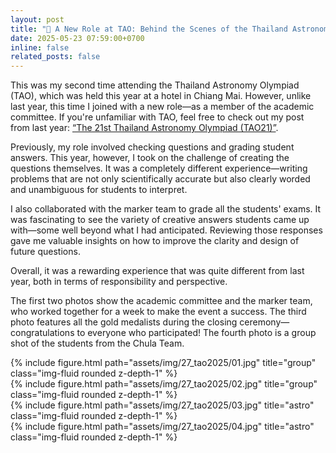 ```yaml
---
layout: post
title: "🌌 A New Role at TAO: Behind the Scenes of the Thailand Astronomy Olympiad"
date: 2025-05-23 07:59:00+0700
inline: false
related_posts: false
---
```

This was my second time attending the Thailand Astronomy Olympiad (TAO), which was held this year at a hotel in Chiang Mai. However, unlike last year, this time I joined with a new role—as a member of the academic committee. If you're unfamiliar with TAO, feel free to check out my post from last year: [“The 21st Thailand Astronomy Olympiad (TAO21)”](https://leogulus.github.io/research_group/news/announcement_11_TAO/).

Previously, my role involved checking questions and grading student answers. This year, however, I took on the challenge of creating the questions themselves. It was a completely different experience—writing problems that are not only scientifically accurate but also clearly worded and unambiguous for students to interpret.

I also collaborated with the marker team to grade all the students' exams. It was fascinating to see the variety of creative answers students came up with—some well beyond what I had anticipated. Reviewing those responses gave me valuable insights on how to improve the clarity and design of future questions.

Overall, it was a rewarding experience that was quite different from last year, both in terms of responsibility and perspective.

The first two photos show the academic committee and the marker team, who worked together for a week to make the event a success. The third photo features all the gold medalists during the closing ceremony—congratulations to everyone who participated! The fourth photo is a group shot of the students from the Chula Team.

<div class="row">
    <div class="col-sm mt-3 mt-md-0">
        {% include figure.html path="assets/img/27_tao2025/01.jpg" title="group" class="img-fluid rounded z-depth-1" %}
    </div>
</div>

<div class="row">
    <div class="col-sm mt-3 mt-md-0">
        {% include figure.html path="assets/img/27_tao2025/02.jpg" title="group" class="img-fluid rounded z-depth-1" %}
    </div>
</div>

<div class="row">
    <div class="col-sm mt-3 mt-md-0">
        {% include figure.html path="assets/img/27_tao2025/03.jpg" title="astro" class="img-fluid rounded z-depth-1" %}
    </div>
</div>

<div class="row">
    <div class="col-sm mt-3 mt-md-0">
        {% include figure.html path="assets/img/27_tao2025/04.jpg" title="astro" class="img-fluid rounded z-depth-1" %}
    </div>
</div>
